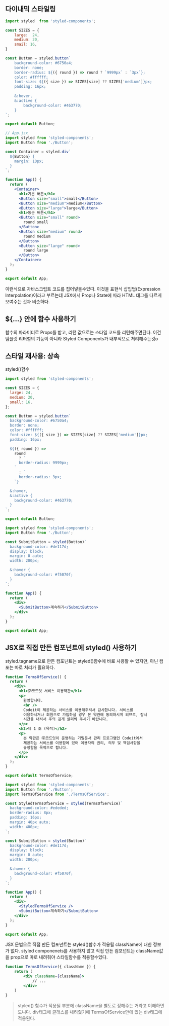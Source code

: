 ## 다이내믹 스타일링
```jsx
import styled  from 'styled-components';

const SIZES = {
	large:  24,
	medium: 20,
	smail: 16,
}

const Button = styled.button` 
	background-color: #6750a4; 
	border: none; 
	border-radius: ${({ round }) => round ? `9999px` : `3px`}; 
	color: #ffffff; 
	font-size: ${({ size }) => SIZES[size] ?? SIZES['medium']}px; 
	padding: 16px; 
	
	&:hover, 
	&:active { 
		background-color: #463770; 
	} 
`; 

export default Button;

// App.jsx
import styled from 'styled-components';
import Button from './Button';

const Container = styled.div`
  ${Button} {
    margin: 10px;
  }
`;

function App() {
  return (
    <Container>
      <h1>기본 버튼</h1>
      <Button size="small">small</Button>
      <Button size="medium">medium</Button>
      <Button size="large">large</Button>
      <h1>둥근 버튼</h1>
      <Button size="small" round>
        round small
      </Button>
      <Button size="medium" round>
        round medium
      </Button>
      <Button size="large" round>
        round large
      </Button>
    </Container>
  );
}

export default App;

```
이런식으로 자바스크립트 코드를 집어넣을수있따. 이것을 표현식 삽입법(Expression Interpolation)이라고 부르는데 JSX에서 Prop나  State에 따라 HTML 태그를 다르게 보여주는 것과 비슷하다.

## ${...} 안에 함수 사용하기
함수의  파라미터로 Props를 받고, 리턴 값으로는 스타일 코드를  리턴해주면된다. 이건 템플릿 리터럴의 기능이 아니라 Styled Components가 내부적으로 처리해주는것o

## 스타일  재사용: 상속

styled()함수
```jsx
import styled from 'styled-components';

const SIZES = {
  large: 24,
  medium: 20,
  small: 16,
};

const Button = styled.button`
  background-color: #6750a4;
  border: none;
  color: #ffffff;
  font-size: ${({ size }) => SIZES[size] ?? SIZES['medium']}px;
  padding: 16px;

  ${({ round }) =>
    round
      ? `
      border-radius: 9999px;
    `
      : `
      border-radius: 3px;
    `}

  &:hover,
  &:active {
    background-color: #463770;
  }
`;

export default Button;
```
```jsx
import styled from 'styled-components';
import Button from './Button';

const SubmitButton = styled(Button)`
  background-color: #de117d;
  display: block;
  margin: 0 auto;
  width: 200px;

  &:hover {
    background-color: #f5070f;
  }
`;

function App() {
  return (
    <div>
      <SubmitButton>계속하기</SubmitButton>
    </div>
  );
}

export default App;

```

## JSX로 직접 만든 컴포넌트에 styled()  사용하기
styled.tagname으로 만든 컴포넌트는 styled()함수에 바로 사용할 수 있지만, 아닌 컴포는 따로 처리가 필요하다.
```jsx
function TermsOfService() {
  return (
    <div>
      <h1>㈜코드잇 서비스 이용약관</h1>
      <p>
        환영합니다.
        <br />
        Codeit이 제공하는 서비스를 이용해주셔서 감사합니다. 서비스를
        이용하시거나 회원으로 가입하실 경우 본 약관에 동의하시게 되므로, 잠시
        시간을 내셔서 주의 깊게 살펴봐 주시기 바랍니다.
      </p>
      <h2>제 1 조 (목적)</h2>
      <p>
        본 약관은 ㈜코드잇이 운영하는 기밀문서 관리 프로그램인 Codeit에서
        제공하는 서비스를 이용함에 있어 이용자의 권리, 의무 및 책임사항을
        규정함을 목적으로 합니다.
      </p>
    </div>
  );
}

export default TermsOfService;
```
```jsx
import styled from 'styled-components';
import Button from './Button';
import TermsOfService from './TermsOfService';

const StyledTermsOfService = styled(TermsOfService)`
  background-color: #ededed;
  border-radius: 8px;
  padding: 16px;
  margin: 40px auto;
  width: 400px;
`;

const SubmitButton = styled(Button)`
  background-color: #de117d;
  display: block;
  margin: 0 auto;
  width: 200px;

  &:hover {
    background-color: #f5070f;
  }
`;

function App() {
  return (
    <div>
      <StyledTermsOfService />
      <SubmitButton>계속하기</SubmitButton>
    </div>
  );
}

export default App;

```
JSX 문법으로 직접 만든 컴포넌트는 styled()함수가 적용될 className에 대한 정보가 없다. styled componenets를 사용하지 않고 직접 만든 컴포넌트는 className값을 prop으로 따로 내려줘야 스타일함수를 적용할수있다.
```jsx
function TermsOfService({ className }) {
	return (
		<div className={className}>
			// ...	
		</div>	
	)
}
```
> styled() 함수가 적용될 부분에 className을 별도로 정해주는 거라고 이해하면도니다. div태그에 클래스를 내려줬기에 TermsOfService안에 있는 div태그에 적용된다.
